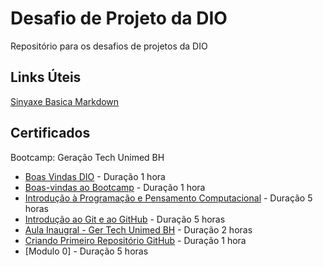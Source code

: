 # Desafio de Projeto da DIO
Repositório para os desafios de projetos da DIO

## Links Úteis
[Sinyaxe Basica Markdown](https://www.markdownguide.org/basic-syntax/)

## Certificados
Bootcamp: Geração Tech Unimed BH

 * [Boas Vindas DIO](https://github.com/marcelocrespo/Desafio-de-Projeto---DIO/blob/main/Certificados%20de%20Conclusao/Boas%20Vindas%20-%20DIO.pdf) - Duração 1 hora
 * [Boas-vindas ao Bootcamp](https://github.com/marcelocrespo/Desafio-de-Projeto---DIO/blob/main/Certificados%20de%20Conclusao/Boas%20Vindas%20UNIMED%20BH.pdf) - Duração 1 hora
 * [Introdução à Programação e Pensamento Computacional](https://github.com/marcelocrespo/Desafio-de-Projeto---DIO/blob/main/Certificados%20de%20Conclusao/Introducao%20Prog%20e%20Pensamento%20Comp.pdf) - Duração 5 horas
 * [Introdução ao Git e ao GitHub](https://github.com/marcelocrespo/Desafio-de-Projeto---DIO/blob/main/Certificados%20de%20Conclusao/Introducao%20ao%20Git%20e%20ao%20GitHub.pdf) - Duração 5 horas
 * [Aula Inaugral - Ger Tech Unimed BH](https://github.com/marcelocrespo/Desafio-de-Projeto---DIO/blob/main/Certificados%20de%20Conclusao/Aula%20Inaugural%20-%20Ger%20Tech%20Unimed%20BH.pdf) - Duração 2 horas
 * [Criando Primeiro Repositório GitHub](https://github.com/marcelocrespo/Desafio-de-Projeto---DIO/blob/main/Certificados%20de%20Conclusao/Criando%20Primeiro%20Repositorio%20GitHub.pdf) - Duração 1 hora
 * [Modulo 0] - Duração 5 horas
